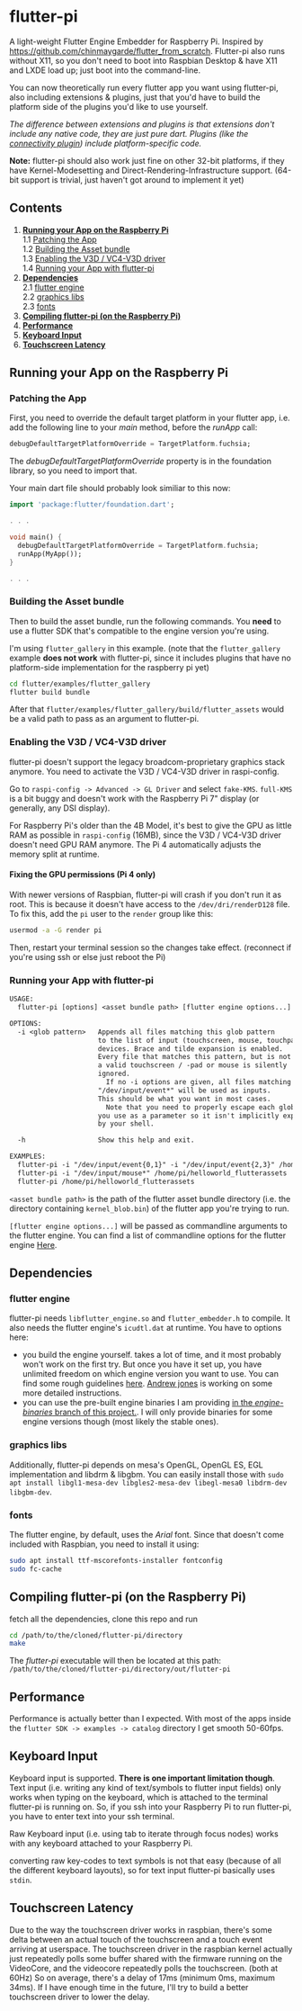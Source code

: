 # flutter-pi
A light-weight Flutter Engine Embedder for Raspberry Pi. Inspired by https://github.com/chinmaygarde/flutter_from_scratch.
Flutter-pi also runs without X11, so you don't need to boot into Raspbian Desktop & have X11 and LXDE load up; just boot into the command-line.

You can now theoretically run every flutter app you want using flutter-pi, also including extensions & plugins, just that you'd have to build the platform side of the plugins you'd like to use yourself.

_The difference between extensions and plugins is that extensions don't include any native code, they are just pure dart. Plugins (like the [connectivity plugin](https://github.com/flutter/plugins/tree/master/packages/connectivity)) include platform-specific code._

**Note:** flutter-pi should also work just fine on other 32-bit platforms, if they have Kernel-Modesetting and Direct-Rendering-Infrastructure support. (64-bit support is trivial, just haven't got around to implement it yet)

## Contents

1. **[Running your App on the Raspberry Pi](#running-your-app-on-the-raspberry-pi)**  
1.1 [Patching the App](#patching-the-app)  
1.2 [Building the Asset bundle](#building-the-asset-bundle)  
1.3 [Enabling the V3D / VC4-V3D driver](#enabling-the-v3d--vc4-v3d-driver)  
1.4 [Running your App with flutter-pi](#running-your-app-with-flutter-pi)  
2. **[Dependencies](#dependencies)**  
2.1 [flutter engine](#flutter-engine)  
2.2 [graphics libs](#graphics-libs)  
2.3 [fonts](#fonts)  
3. **[Compiling flutter-pi (on the Raspberry Pi)](#compiling-flutter-pi-on-the-raspberry-pi)**  
4. **[Performance](#performance)**  
5. **[Keyboard Input](#keyboard-input)**
6. **[Touchscreen Latency](#touchscreen-latency)**  


## Running your App on the Raspberry Pi
### Patching the App
First, you need to override the default target platform in your flutter app, i.e. add the following line to your _main_ method, before the _runApp_ call:
```dart
debugDefaultTargetPlatformOverride = TargetPlatform.fuchsia;
```
The _debugDefaultTargetPlatformOverride_ property is in the foundation library, so you need to import that.

Your main dart file should probably look similiar to this now:
```dart
import 'package:flutter/foundation.dart';

. . .

void main() {
  debugDefaultTargetPlatformOverride = TargetPlatform.fuchsia;
  runApp(MyApp());
}

. . .
```

### Building the Asset bundle
Then to build the asset bundle, run the following commands. You **need** to use a flutter SDK that's compatible to the engine version you're using.

I'm using `flutter_gallery` in this example. (note that the `flutter_gallery` example **does not work** with flutter-pi, since it includes plugins that have no platform-side implementation for the raspberry pi yet)
```bash
cd flutter/examples/flutter_gallery
flutter build bundle
```

After that `flutter/examples/flutter_gallery/build/flutter_assets` would be a valid path to pass as an argument to flutter-pi.

### Enabling the V3D / VC4-V3D driver
flutter-pi doesn't support the legacy broadcom-proprietary graphics stack anymore. You need to activate the V3D / VC4-V3D driver in raspi-config.

Go to `raspi-config -> Advanced -> GL Driver` and select `fake-KMS`. `full-KMS` is a bit buggy and doesn't work with the Raspberry Pi 7" display (or generally, any DSI display).

For Raspberry Pi's older than the 4B Model, it's best to give the GPU as little RAM as possible in `raspi-config` (16MB), since the V3D / VC4-V3D driver doesn't need GPU RAM anymore. The Pi 4 automatically adjusts the memory split at runtime.

#### Fixing the GPU permissions (Pi 4 only)
With newer versions of Raspbian, flutter-pi will crash if you don't run it as root. This is because it doesn't have access to the `/dev/dri/renderD128` file. To fix this, add the `pi` user to the `render` group like this:
```bash
usermod -a -G render pi
```

Then, restart your terminal session so the changes take effect. (reconnect if you're using ssh or else just reboot the Pi)

### Running your App with flutter-pi
```txt
USAGE:
  flutter-pi [options] <asset bundle path> [flutter engine options...]

OPTIONS:
  -i <glob pattern>   Appends all files matching this glob pattern
                      to the list of input (touchscreen, mouse, touchpad)
                      devices. Brace and tilde expansion is enabled.
                      Every file that matches this pattern, but is not
                      a valid touchscreen / -pad or mouse is silently
                      ignored.
                        If no -i options are given, all files matching
                      "/dev/input/event*" will be used as inputs.
                      This should be what you want in most cases.
                        Note that you need to properly escape each glob pattern
                      you use as a parameter so it isn't implicitly expanded
                      by your shell.

  -h                  Show this help and exit.

EXAMPLES:
  flutter-pi -i "/dev/input/event{0,1}" -i "/dev/input/event{2,3}" /home/helloworld_flutterassets
  flutter-pi -i "/dev/input/mouse*" /home/pi/helloworld_flutterassets
  flutter-pi /home/pi/helloworld_flutterassets
```

`<asset bundle path>` is the path of the flutter asset bundle directory (i.e. the directory containing `kernel_blob.bin`)
of the flutter app you're trying to run.

`[flutter engine options...]` will be passed as commandline arguments to the flutter engine. You can find a list of commandline options for the flutter engine [Here](https://github.com/flutter/engine/blob/master/shell/common/switches.h).

## Dependencies
### flutter engine
flutter-pi needs `libflutter_engine.so` and `flutter_embedder.h` to compile. It also needs the flutter engine's `icudtl.dat` at runtime.
You have to options here:

- you build the engine yourself. takes a lot of time, and it most probably won't work on the first try. But once you have it set up, you have unlimited freedom on which engine version you want to use. You can find some rough guidelines [here](https://medium.com/flutter/flutter-on-raspberry-pi-mostly-from-scratch-2824c5e7dcb1). [Andrew jones](https://github.com/andyjjones28) is working on some more detailed instructions.
- you can use the pre-built engine binaries I am providing [in the _engine-binaries_ branch of this project.](https://github.com/ardera/flutter-pi/tree/engine-binaries). I will only provide binaries for some engine versions though (most likely the stable ones).

### graphics libs
Additionally, flutter-pi depends on mesa's OpenGL, OpenGL ES, EGL implementation and libdrm & libgbm.
You can easily install those with `sudo apt install libgl1-mesa-dev libgles2-mesa-dev libegl-mesa0 libdrm-dev libgbm-dev`.

### fonts
The flutter engine, by default, uses the _Arial_ font. Since that doesn't come included with Raspbian, you need to install it using:
```bash
sudo apt install ttf-mscorefonts-installer fontconfig
sudo fc-cache
```

## Compiling flutter-pi (on the Raspberry Pi)
fetch all the dependencies, clone this repo and run
```bash
cd /path/to/the/cloned/flutter-pi/directory
make
```
The _flutter-pi_ executable will then be located at this path: `/path/to/the/cloned/flutter-pi/directory/out/flutter-pi`

## Performance
Performance is actually better than I expected. With most of the apps inside the `flutter SDK -> examples -> catalog` directory I get smooth 50-60fps.

## Keyboard Input
Keyboard input is supported. **There is one important limitation though**. Text input (i.e. writing any kind of text/symbols to flutter input fields) only works when typing on the keyboard, which is attached to the terminal flutter-pi is running on. So, if you ssh into your Raspberry Pi to run flutter-pi, you have to enter text into your ssh terminal.

Raw Keyboard input (i.e. using tab to iterate through focus nodes) works with any keyboard attached to your Raspberry Pi.

converting raw key-codes to text symbols is not that easy (because of all the different keyboard layouts), so for text input flutter-pi basically uses `stdin`.

## Touchscreen Latency
Due to the way the touchscreen driver works in raspbian, there's some delta between an actual touch of the touchscreen and a touch event arriving at userspace. The touchscreen driver in the raspbian kernel actually just repeatedly polls some buffer shared with the firmware running on the VideoCore, and the videocore repeatedly polls the touchscreen. (both at 60Hz) So on average, there's a delay of 17ms (minimum 0ms, maximum 34ms). If I have enough time in the future, I'll try to build a better touchscreen driver to lower the delay.

